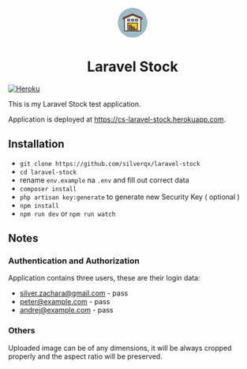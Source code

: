 <p align="center">
  <a href="https://www.gatsbyjs.org">
    <img alt="Laravel Stock" src="https://raw.githubusercontent.com/silverqx/laravel-stock/master/resources/images/logo.png" width="60" />
  </a>
</p>
<h1 align="center">
  Laravel Stock
</h1>

[![Heroku](http://heroku-badge.herokuapp.com/?app=angularjs-crypto&style=flat&svg=1)](https://cs-laravel-stock.herokuapp.com)

This is my Laravel Stock test application.

Application is deployed at https://cs-laravel-stock.herokuapp.com.

## Installation

* `git clone https://github.com/silverqx/laravel-stock`
* `cd laravel-stock`
* rename `env.example` na `.env` and fill out correct data
* `composer install`
* `php artisan key:generate` to generate new Security Key ( optional )
* `npm install`
* `npm run dev` or `npm run watch`

## Notes

### Authentication and Authorization

Application contains three users, these are their login data:

* silver.zachara@gmail.com - pass
* peter@example.com - pass
* andrej@example.com - pass

### Others

Uploaded image can be of any dimensions, it will be always cropped properly and the aspect ratio will be preserved.
